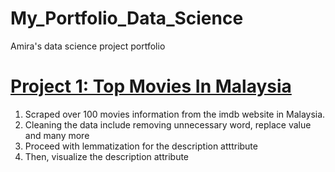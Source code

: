 # My_Portfolio_Data_Science
Amira's data science project portfolio

# [Project 1: Top Movies In Malaysia](https://github.com/NajihaAmira/Top-Movies-Malaysia)
1) Scraped over 100 movies information from the imdb website in Malaysia. 
2) Cleaning the data include removing unnecessary word, replace value and many more
3) Proceed with lemmatization for the description atttribute
4) Then, visualize the description attribute

[](https://github.com/NajihaAmira/My_Portfolio_Data_Science/images/project1.png)
